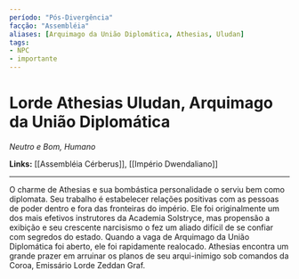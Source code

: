 ```yaml
---
período: "Pós-Divergência"
facção: "Assembléia"
aliases: [Arquimago da União Diplomática, Athesias, Uludan]
tags:
- NPC
- importante
---
```


# **Lorde Athesias Uludan, Arquimago da União Diplomática**
*Neutro e Bom, Humano*

**Links:** [[Assembléia Cérberus]], [[Império Dwendaliano]]

---

O charme de Athesias e sua bombástica personalidade o serviu bem como diplomata. Seu trabalho é estabelecer relações positivas com as pessoas de poder dentro e fora das fronteiras do império. Ele foi originalmente um dos mais efetivos instrutores da Academia Solstryce, mas propensão a exibição e seu crescente narcisismo o fez um aliado difícil de se confiar com segredos do estado. Quando a vaga de Arquimago da União Diplomática foi aberto, ele foi rapidamente realocado. Athesias encontra um grande prazer em arruinar os planos de seu arqui-inimigo sob comandos da Coroa, Emissário Lorde Zeddan Graf.